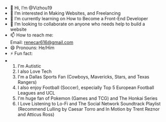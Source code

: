 - 👋 Hi, I’m @Vizhou19
- 👀 I’m interested in Making Websites, and Freelancing
- 🌱 I’m currently learning on How to Become a Front-End Developer
- 💞️ I’m looking to collaborate on anyone who needs help to build a website
- 📫 How to reach me:
  <br>
  Email: renecar616@gmail.com
- 😄 Pronouns: He/Him
- ⚡ Fun fact:
- 1. I'm Autistic
  2. I also Love Tech
  3. I'm a Dallas Sports Fan (Cowboys, Mavericks, Stars, and Texas Rangers)
  4. I also enjoy Football (Soccer), especially Top 5 European Football Leagues and UCL
  5. I'm huge fan of Pokemon (Games and TCG) and The Honkai Series
  6. I Love Listening to Lo-Fi and The Social Network Soundtrack Playlist (Recommend Lulling by Caesar Torro and In Motion by Trent     Reznor and Atticus Ross)

<!---
Vizhou19/Vizhou19 is a ✨ special ✨ repository because its `README.md` (this file) appears on your GitHub profile.
You can click the Preview link to take a look at your changes.
--->
